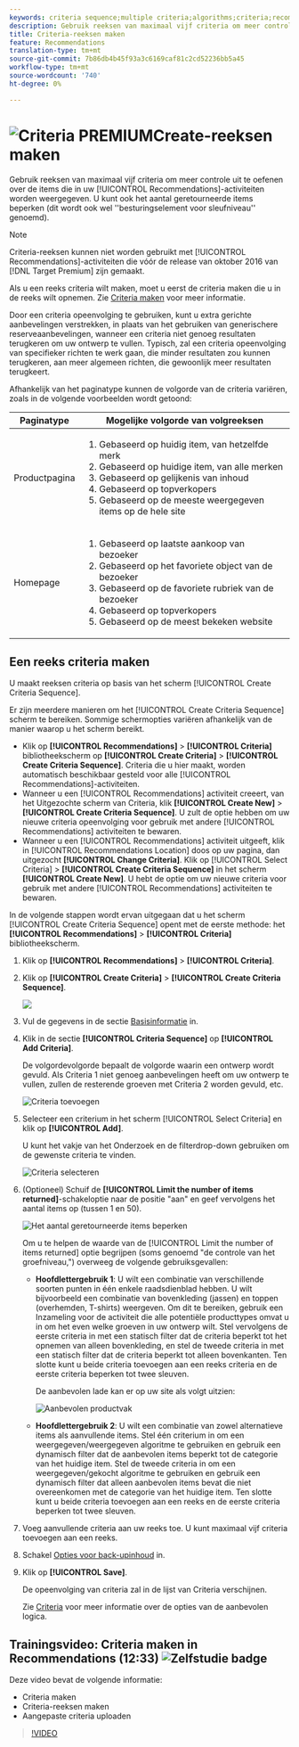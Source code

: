 ```yaml
---
keywords: criteria sequence;multiple criteria;algorithms;criteria;recommendations criteria;sequence;limit number of items returned;slot level control;slot
description: Gebruik reeksen van maximaal vijf criteria om meer controle uit te oefenen over de items die in uw Adobe Target Recommendations-activiteiten worden weergegeven.
title: Criteria-reeksen maken
feature: Recommendations
translation-type: tm+mt
source-git-commit: 7b86db4b45f93a3c6169caf81c2cd52236bb5a45
workflow-type: tm+mt
source-wordcount: '740'
ht-degree: 0%

---
```



# ![Criteria ](/help/assets/premium.png) PREMIUMCreate-reeksen maken

Gebruik reeksen van maximaal vijf criteria om meer controle uit te oefenen over de items die in uw [!UICONTROL Recommendations]-activiteiten worden weergegeven. U kunt ook het aantal geretourneerde items beperken (dit wordt ook wel &#39;&#39;besturingselement voor sleufniveau&#39;&#39; genoemd).

>[!NOTE]
>
>Criteria-reeksen kunnen niet worden gebruikt met [!UICONTROL Recommendations]-activiteiten die vóór de release van oktober 2016 van [!DNL Target Premium] zijn gemaakt.

Als u een reeks criteria wilt maken, moet u eerst de criteria maken die u in de reeks wilt opnemen. Zie [Criteria maken](/help/c-recommendations/c-algorithms/create-new-algorithm.md) voor meer informatie.

Door een criteria opeenvolging te gebruiken, kunt u extra gerichte aanbevelingen verstrekken, in plaats van het gebruiken van generischere reserveaanbevelingen, wanneer een criteria niet genoeg resultaten terugkeren om uw ontwerp te vullen. Typisch, zal een criteria opeenvolging van specifieker richten te werk gaan, die minder resultaten zou kunnen terugkeren, aan meer algemeen richten, die gewoonlijk meer resultaten terugkeert.

Afhankelijk van het paginatype kunnen de volgorde van de criteria variëren, zoals in de volgende voorbeelden wordt getoond:

| Paginatype | Mogelijke volgorde van volgreeksen |
| --- | --- |
| Productpagina | <ol><li>Gebaseerd op huidig item, van hetzelfde merk</li><li>Gebaseerd op huidige item, van alle merken</li><li>Gebaseerd op gelijkenis van inhoud</li><li>Gebaseerd op topverkopers</li><li>Gebaseerd op de meeste weergegeven items op de hele site</li></ol> |
| Homepage | <ol><li>Gebaseerd op laatste aankoop van bezoeker </li><li>Gebaseerd op het favoriete object van de bezoeker</li><li>Gebaseerd op de favoriete rubriek van de bezoeker</li><li>Gebaseerd op topverkopers</li><li>Gebaseerd op de meest bekeken website</li></ol> |

## Een reeks criteria maken

U maakt reeksen criteria op basis van het scherm [!UICONTROL Create Criteria Sequence].

Er zijn meerdere manieren om het [!UICONTROL Create Criteria Sequence] scherm te bereiken. Sommige schermopties variëren afhankelijk van de manier waarop u het scherm bereikt.

* Klik op **[!UICONTROL Recommendations]** > **[!UICONTROL Criteria]** bibliotheekscherm op **[!UICONTROL Create Criteria]** > **[!UICONTROL Create Criteria Sequence]**. Criteria die u hier maakt, worden automatisch beschikbaar gesteld voor alle [!UICONTROL Recommendations]-activiteiten.
* Wanneer u een [!UICONTROL Recommendations] activiteit creeert, van het Uitgezochte scherm van Criteria, klik **[!UICONTROL Create New]** > **[!UICONTROL Create Criteria Sequence]**. U zult de optie hebben om uw nieuwe criteria opeenvolging voor gebruik met andere [!UICONTROL Recommendations] activiteiten te bewaren.
* Wanneer u een [!UICONTROL Recommendations] activiteit uitgeeft, klik in [!UICONTROL Recommendations Location] doos op uw pagina, dan uitgezocht **[!UICONTROL Change Criteria]**. Klik op [!UICONTROL Select Criteria] > **[!UICONTROL Create Criteria Sequence]** in het scherm **[!UICONTROL Create New]**. U hebt de optie om uw nieuwe criteria voor gebruik met andere [!UICONTROL Recommendations] activiteiten te bewaren.

In de volgende stappen wordt ervan uitgegaan dat u het scherm [!UICONTROL Create Criteria Sequence] opent met de eerste methode: het **[!UICONTROL Recommendations]** > **[!UICONTROL Criteria]** bibliotheekscherm.

1. Klik op **[!UICONTROL Recommendations]** > **[!UICONTROL Criteria]**.

1. Klik op **[!UICONTROL Create Criteria]** > **[!UICONTROL Create Criteria Sequence]**.

   ![](assets/CreateCriteriaSequence.png)

1. Vul de gegevens in de sectie [Basisinformatie](/help/c-recommendations/c-algorithms/create-new-algorithm.md#info) in.

1. Klik in de sectie **[!UICONTROL Criteria Sequence]** op **[!UICONTROL Add Criteria]**.

   De volgordevolgorde bepaalt de volgorde waarin een ontwerp wordt gevuld. Als Criteria 1 niet genoeg aanbevelingen heeft om uw ontwerp te vullen, zullen de resterende groeven met Criteria 2 worden gevuld, etc.

   ![Criteria toevoegen](/help/c-recommendations/c-algorithms/assets/add-criteria.png)

1. Selecteer een criterium in het scherm [!UICONTROL Select Criteria] en klik op **[!UICONTROL Add]**.

   U kunt het vakje van het Onderzoek en de filterdrop-down gebruiken om de gewenste criteria te vinden.

   ![Criteria selecteren](/help/c-recommendations/c-algorithms/assets/select-criteria.png)

1. (Optioneel) Schuif de **[!UICONTROL Limit the number of items returned]**-schakeloptie naar de positie &quot;aan&quot; en geef vervolgens het aantal items op (tussen 1 en 50).

   ![Het aantal geretourneerde items beperken](/help/c-recommendations/c-algorithms/assets/limit-number.png)

   Om u te helpen de waarde van de [!UICONTROL Limit the number of items returned] optie begrijpen (soms genoemd &quot;de controle van het groefniveau,&quot;) overweeg de volgende gebruiksgevallen:

   * **Hoofdlettergebruik 1**: U wilt een combinatie van verschillende soorten punten in één enkele raadsdienblad hebben. U wilt bijvoorbeeld een combinatie van bovenkleding (jassen) en toppen (overhemden, T-shirts) weergeven. Om dit te bereiken, gebruik een Inzameling voor de activiteit die alle potentiële producttypes omvat u in om het even welke groeven in uw ontwerp wilt. Stel vervolgens de eerste criteria in met een statisch filter dat de criteria beperkt tot het opnemen van alleen bovenkleding, en stel de tweede criteria in met een statisch filter dat de criteria beperkt tot alleen bovenkanten. Ten slotte kunt u beide criteria toevoegen aan een reeks criteria en de eerste criteria beperken tot twee sleuven.

      De aanbevolen lade kan er op uw site als volgt uitzien:

      ![Aanbevolen productvak](/help/c-recommendations/c-algorithms/assets/featured-products.png)

   * **Hoofdlettergebruik 2**: U wilt een combinatie van zowel alternatieve items als aanvullende items. Stel één criterium in om een weergegeven/weergegeven algoritme te gebruiken en gebruik een dynamisch filter dat de aanbevolen items beperkt tot de categorie van het huidige item. Stel de tweede criteria in om een weergegeven/gekocht algoritme te gebruiken en gebruik een dynamisch filter dat alleen aanbevolen items bevat die niet overeenkomen met de categorie van het huidige item. Ten slotte kunt u beide criteria toevoegen aan een reeks en de eerste criteria beperken tot twee sleuven.

1. Voeg aanvullende criteria aan uw reeks toe. U kunt maximaal vijf criteria toevoegen aan een reeks.

1. Schakel [Opties voor back-upinhoud](/help/c-recommendations/c-algorithms/create-new-algorithm.md#content) in.

1. Klik op **[!UICONTROL Save]**.

   De opeenvolging van criteria zal in de lijst van Criteria verschijnen.

   Zie [Criteria](/help/c-recommendations/c-algorithms/algorithms.md) voor meer informatie over de opties van de aanbevolen logica.

## Trainingsvideo: Criteria maken in Recommendations (12:33) ![Zelfstudie badge](/help/assets/tutorial.png)

Deze video bevat de volgende informatie:

* Criteria maken
* Criteria-reeksen maken
* Aangepaste criteria uploaden

>[!VIDEO](https://video.tv.adobe.com/v/27694?quality=12)
